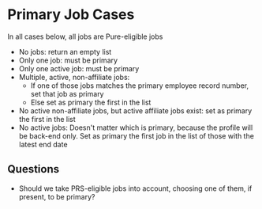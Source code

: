 # Primary Job Cases

In all cases below, all jobs are Pure-eligible jobs

* No jobs: return an empty list
* Only one job: must be primary
* Only one active job: must be primary
* Multiple, active, non-affiliate jobs:
  * If one of those jobs matches the primary employee record number, set that job as primary
  * Else set as primary the first in the list
* No active non-affiliate jobs, but active affiliate jobs exist: set as primary the first in the list
* No active jobs: Doesn't matter which is primary, because the profile will be back-end only.
  Set as primary the first job in the list of those with the latest end date

## Questions

* Should we take PRS-eligible jobs into account, choosing one of them, if present, to be primary?
